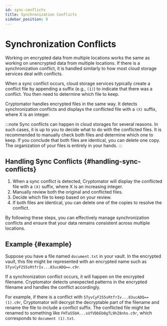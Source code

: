 ```yaml
---
id: sync-conflicts
title: Synchronization Conflicts
sidebar_position: 9
---
```


# Synchronization Conflicts

Working on encrypted data from multiple locations works the same as working on unencrypted data from multiple locations. If there is a synchronization conflict, it is handled similarly to how most cloud storage services deal with conflicts.

When a sync conflict occurs, cloud storage services typically create a conflict file by appending a suffix (e.g., `(1)`) to indicate that there was a conflict. You then need to determine which file to keep.

Cryptomator handles encrypted files in the same way. It detects synchronization conflicts and displays the conflicted file with a `(X)` suffix, where X is an integer.

:::note
Sync conflicts can happen in cloud storages for several reasons. In such cases, it is up to you to decide what to do with the conflicted files. It is recommended to manually check both files and determine which one to keep. If you conclude that both files are identical, you can delete one copy. The organization of your files is entirely in your hands.
:::

## Handling Sync Conflicts {#handling-sync-conflicts}

1. When a sync conflict is detected, Cryptomator will display the conflicted file with a `(X)` suffix, where X is an increasing integer.
2. Manually review both the original and conflicted files.
3. Decide which file to keep based on your review.
4. If both files are identical, you can delete one of the copies to resolve the conflict.

By following these steps, you can effectively manage synchronization conflicts and ensure that your data remains consistent across multiple locations.

## Example {#example}

Suppose you have a file named `document.txt` in your vault. In the encrypted vault, this file might be represented with an encrypted name such as `5TyvCyF255sRtfrIv...83ucADQ==.c9r`.

If a synchronization conflict occurs, it will happen on the encrypted filename. Cryptomator detects unexpected patterns in the encrypted filename and handles the conflict accordingly.

For example, if there is a conflict with `5TyvCyF255sRtfrIv...83ucADQ== (1).c9r`, Cryptomator will decrypt the decryptable part of the filename and rename the file to include a conflict suffix. The conflicted file might be renamed to something like `FHTa55bH...sUfVDbEb0gTL9hZ8nho.c9r`, which corresponds to `document (1).txt`.
